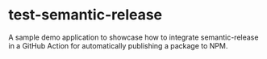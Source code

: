 # test-semantic-release

A sample demo application to showcase how to integrate semantic-release in a GitHub Action for automatically publishing a package to NPM.
